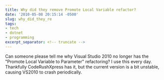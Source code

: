```yaml
---
title: Why did they remove Promote Local Variable refactor?
date: '2010-05-08 20:15:14 -0500'
slug: why_did_they_re
tags:
- tech
- dotnet
- programming
excerpt_separator: <!-- truncate -->
---
```


Can someone please tell me why Visual Studio 2010 no longer has the "Promote
Local Variable to Parameter" refactoring? I use this every day. Thankfully
CodeRushXpress has it, but the current version is a bit unstable, causing VS2010
to crash periodically.
